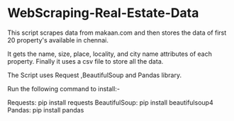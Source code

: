 # WebScraping-Real-Estate-Data

This script scrapes data from makaan.com and then stores the data of first 20 property's available in chennai.

It gets the name, size, place, locality, and city name attributes of each property.
Finally it uses a csv file to store all the data.

The Script uses Request ,BeautifulSoup and Pandas library.

Run the following command to install:-

Requests: pip install requests
BeautifulSoup: pip install beautifulsoup4
Pandas: pip install pandas
